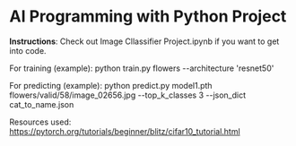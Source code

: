 # AI Programming with Python Project

**Instructions**:
Check out Image Cllassifier Project.ipynb if you want to get into code.

For training (example):
python train.py flowers --architecture 'resnet50'   

For predicting (example):
python predict.py model1.pth flowers/valid/58/image_02656.jpg --top_k_classes 3 --json_dict cat_to_name.json


Resources used:
https://pytorch.org/tutorials/beginner/blitz/cifar10_tutorial.html
